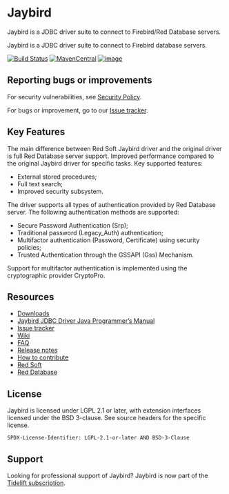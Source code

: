 # Jaybird
Jaybird is a JDBC driver suite to connect to Firebird/Red Database servers.

Jaybird is a JDBC driver suite to connect to Firebird database servers.

[![Build Status](https://github.com/FirebirdSQL/jaybird/actions/workflows/run-tests.yml/badge.svg?branch=master)](https://github.com/FirebirdSQL/jaybird/actions?query=branch%3Amaster+workflow%3Arun-tests)
[![MavenCentral](https://maven-badges.herokuapp.com/maven-central/org.firebirdsql.jdbc/jaybird/badge.svg)](https://maven-badges.herokuapp.com/maven-central/org.firebirdsql.jdbc/jaybird/)
[![image](https://img.shields.io/badge/red--soft--nexus-releases-brightgreen)](http://nexus.red-soft.ru/repository/jaybird/ru/red-soft/jdbc/jaybird-parent/maven-metadata.xml)

## Reporting bugs or improvements

For security vulnerabilities, see [Security Policy](https://github.com/FirebirdSQL/jaybird/security/policy).

For bugs or improvement, go to our [Issue tracker](https://github.com/FirebirdSQL/jaybird/issues/).

## Key Features

The main difference between Red Soft Jaybird driver and the original driver is full Red Database server support. Improved performance compared to the original Jaybird driver for specific tasks. Key supported features:
- External stored procedures;
- Full text search;
- Improved security subsystem.

The driver supports all types of authentication provided by Red Database server. The following authentication methods are supported:
- Secure Password Authentication (Srp);
- Traditional password (Legacy_Auth) authentication;
- Multifactor authentication (Password, Certificate) using security policies;
- Trusted Authentication through the GSSAPI (Gss) Mechanism.

Support for multifactor authentication is implemented using the cryptographic provider CryptoPro.

## Resources

- [Downloads](https://www.firebirdsql.org/en/jdbc-driver/)
- [Jaybird JDBC Driver Java Programmer’s Manual](https://firebirdsql.github.io/jaybird-manual/jaybird_manual.html)
- [Issue tracker](https://github.com/FirebirdSQL/jaybird/issues/)
- [Wiki](https://github.com/FirebirdSQL/jaybird/wiki)
- [FAQ](src/docs/asciidoc/faq.adoc)
- [Release notes](src/docs/asciidoc/release_notes.adoc)
- [How to contribute](CONTRIBUTING.md)
- [Red Soft](https://www.red-soft.ru)
- [Red Database](https://reddatabase.ru)

## License

Jaybird is licensed under LGPL 2.1 or later, with extension interfaces licensed
under the BSD 3-clause. See source headers for the specific license.

`SPDX-License-Identifier: LGPL-2.1-or-later AND BSD-3-Clause`

## Support

Looking for professional support of Jaybird? Jaybird is now part of the [Tidelift subscription](https://tidelift.com/subscription/pkg/maven-org-firebirdsql-jdbc-jaybird?utm_source=maven-org-firebirdsql-jdbc-jaybird&utm_medium=referral&utm_campaign=readme).
